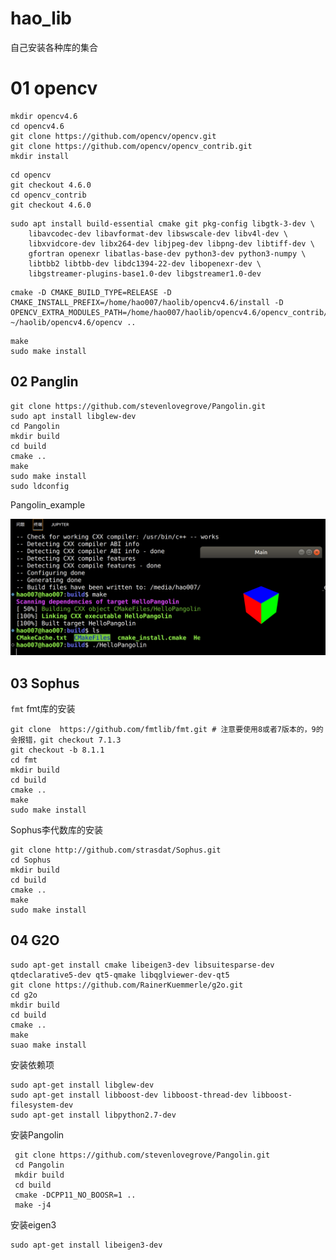 # hao_lib
自己安装各种库的集合
# 01 opencv
```
mkdir opencv4.6
cd opencv4.6
git clone https://github.com/opencv/opencv.git
git clone https://github.com/opencv/opencv_contrib.git
mkdir install
```
```
cd opencv
git checkout 4.6.0
cd opencv_contrib
git checkout 4.6.0  
```
```
sudo apt install build-essential cmake git pkg-config libgtk-3-dev \
    libavcodec-dev libavformat-dev libswscale-dev libv4l-dev \
    libxvidcore-dev libx264-dev libjpeg-dev libpng-dev libtiff-dev \
    gfortran openexr libatlas-base-dev python3-dev python3-numpy \
    libtbb2 libtbb-dev libdc1394-22-dev libopenexr-dev \
    libgstreamer-plugins-base1.0-dev libgstreamer1.0-dev
```
```
cmake -D CMAKE_BUILD_TYPE=RELEASE -D CMAKE_INSTALL_PREFIX=/home/hao007/haolib/opencv4.6/install -D OPENCV_EXTRA_MODULES_PATH=/home/hao007/haolib/opencv4.6/opencv_contrib/modules ~/haolib/opencv4.6/opencv ..
```

```
make
sudo make install
```
## 02 Panglin
```
git clone https://github.com/stevenlovegrove/Pangolin.git
sudo apt install libglew-dev
cd Pangolin
mkdir build
cd build
cmake ..
make
sudo make install
sudo ldconfig
```

Pangolin_example

<img src="README.assets/image-20221202231335963.png" alt="image-20221202231335963" style="zoom:50%;" />





## 03 Sophus

`fmt`
fmt库的安装
```
git clone  https://github.com/fmtlib/fmt.git # 注意要使用8或者7版本的，9的会报错，git checkout 7.1.3
git checkout -b 8.1.1
cd fmt
mkdir build
cd build 
cmake ..
make
sudo make install
```
Sophus李代数库的安装
```
git clone http://github.com/strasdat/Sophus.git
cd Sophus
mkdir build
cd build 
cmake ..
make
sudo make install
```

## 04 G2O
```
sudo apt-get install cmake libeigen3-dev libsuitesparse-dev qtdeclarative5-dev qt5-qmake libqglviewer-dev-qt5
git clone https://github.com/RainerKuemmerle/g2o.git
cd g2o
mkdir build
cd build
cmake ..
make
suao make install
```






安装依赖项
```
sudo apt-get install libglew-dev
sudo apt-get install libboost-dev libboost-thread-dev libboost-filesystem-dev
sudo apt-get install libpython2.7-dev
```
安装Pangolin

```
 git clone https://github.com/stevenlovegrove/Pangolin.git
 cd Pangolin
 mkdir build 
 cd build 
 cmake -DCPP11_NO_BOOSR=1 .. 
 make -j4
```

安装eigen3

```
sudo apt-get install libeigen3-dev
```

